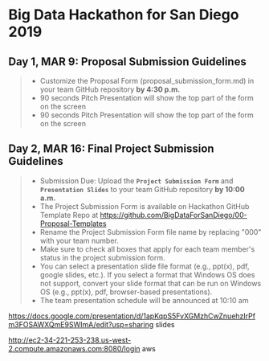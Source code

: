 # Big Data Hackathon for San Diego 2019
## Day 1, MAR 9: Proposal Submission Guidelines
> - Customize the Proposal Form (proposal_submission_form.md) in your team GitHub repository **by 4:30 p.m.**
> - 90 seconds Pitch Presentation will show the top part of the form on the screen
> - 90 seconds Pitch Presentation will show the top part of the form on the screen

## Day 2, MAR 16: Final Project Submission Guidelines
> - Submission Due: Upload the **`Project Submission Form`** and **`Presentation Slides`** to your team GitHub repository **by 10:00 a.m.**
> - The Project Submission Form is available on Hackathon GitHub Template Repo at https://github.com/BigDataForSanDiego/00-Proposal-Templates
> - Rename the Project Submission Form file name by replacing "000" with your team number.
> - Make sure to check all boxes that apply for each team member's status in the project submission form.
> - You can select a presentation slide file format (e.g., ppt(x), pdf, google slides, etc.). If you select a format that Windows OS does not support, convert your slide format that can be run on Windows OS (e.g., ppt(x), pdf, browser-based presentations).
> - The team presentation schedule will be announced at 10:10 am

https://docs.google.com/presentation/d/1apKqpS5FvXGMzhCwZnuehzIrPfm3FOSAWXQmE9SWImA/edit?usp=sharing
slides

http://ec2-34-221-253-238.us-west-2.compute.amazonaws.com:8080/login
aws
